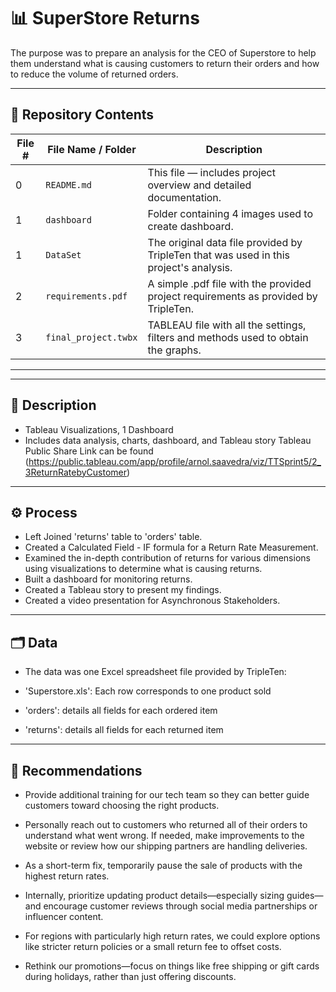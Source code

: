 # 📊 SuperStore Returns

The purpose was to prepare an analysis for the CEO of Superstore to help them understand what is causing customers to return their orders and how to reduce the volume of returned orders.

---

## 📁 Repository Contents

| File # | File Name / Folder         | Description                                                                 |
|--------|----------------------------|-----------------------------------------------------------------------------|
| 0     | `README.md`                | This file — includes project overview and detailed documentation.          |
| 1      | `dashboard`        | Folder containing 4 images used to create dashboard.                   |
| 1      | `DataSet`        | The original data file provided by TripleTen that was used in this project's analysis.   |
| 2      | `requirements.pdf` | A simple .pdf file with the provided project requirements as provided by TripleTen.|
| 3     | `final_project.twbx`           | TABLEAU file with all the settings, filters and methods used to obtain the graphs.|

---

---

## 📝 Description

- Tableau Visualizations, 1 Dashboard
- Includes data analysis, charts, dashboard, and Tableau story
Tableau Public Share Link can be found (https://public.tableau.com/app/profile/arnol.saavedra/viz/TTSprint5/2_3ReturnRatebyCustomer)

---

## ⚙️ Process

 - Left Joined 'returns' table to 'orders' table.
 - Created a Calculated Field - IF formula for a Return Rate Measurement.
 - Examined the in-depth contribution of returns for various dimensions using visualizations to determine what is causing returns.
 - Built a dashboard for monitoring returns.
 - Created a Tableau story to present my findings.
 - Created a video presentation for Asynchronous Stakeholders.

---

## 🗂️ Data

- The data was one Excel spreadsheet file provided by TripleTen:

- 'Superstore.xls': Each row corresponds to one product sold
- 'orders': details all fields for each ordered item
- 'returns': details all fields for each returned item 

---

## 📌 Recommendations

- Provide additional training for our tech team so they can better guide customers toward choosing the right products.

- Personally reach out to customers who returned all of their orders to understand what went wrong. If needed, make improvements to the website or review how our shipping partners are handling deliveries.

- As a short-term fix, temporarily pause the sale of products with the highest return rates.

- Internally, prioritize updating product details—especially sizing guides—and encourage customer reviews through social media partnerships or influencer content.

- For regions with particularly high return rates, we could explore options like stricter return policies or a small return fee to offset costs.

- Rethink our promotions—focus on things like free shipping or gift cards during holidays, rather than just offering discounts.
